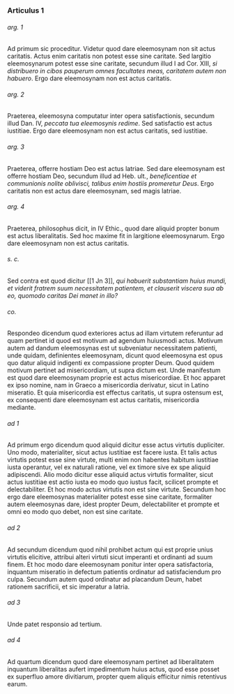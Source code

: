 ### Articulus 1

###### arg. 1
Ad primum sic proceditur. Videtur quod dare eleemosynam non sit actus caritatis. Actus enim caritatis non potest esse sine caritate. Sed largitio eleemosynarum potest esse sine caritate, secundum illud I ad Cor. XIII, *si distribuero in cibos pauperum omnes facultates meas, caritatem autem non habuero*. Ergo dare eleemosynam non est actus caritatis.

###### arg. 2
Praeterea, eleemosyna computatur inter opera satisfactionis, secundum illud Dan. IV, *peccata tua eleemosynis redime*. Sed satisfactio est actus iustitiae. Ergo dare eleemosynam non est actus caritatis, sed iustitiae.

###### arg. 3
Praeterea, offerre hostiam Deo est actus latriae. Sed dare eleemosynam est offerre hostiam Deo, secundum illud ad Heb. ult., *beneficentiae et communionis nolite oblivisci, talibus enim hostiis promeretur Deus*. Ergo caritatis non est actus dare eleemosynam, sed magis latriae.

###### arg. 4
Praeterea, philosophus dicit, in IV Ethic., quod dare aliquid propter bonum est actus liberalitatis. Sed hoc maxime fit in largitione eleemosynarum. Ergo dare eleemosynam non est actus caritatis.

###### s. c.
Sed contra est quod dicitur [[1 Jn 3]], *qui habuerit substantiam huius mundi, et viderit fratrem suum necessitatem patientem, et clauserit viscera sua ab eo, quomodo caritas Dei manet in illo?*

###### co.
Respondeo dicendum quod exteriores actus ad illam virtutem referuntur ad quam pertinet id quod est motivum ad agendum huiusmodi actus. Motivum autem ad dandum eleemosynas est ut subveniatur necessitatem patienti, unde quidam, definientes eleemosynam, dicunt quod eleemosyna est opus quo datur aliquid indigenti ex compassione propter Deum. Quod quidem motivum pertinet ad misericordiam, ut supra dictum est. Unde manifestum est quod dare eleemosynam proprie est actus misericordiae. Et hoc apparet ex ipso nomine, nam in Graeco a misericordia derivatur, sicut in Latino miseratio. Et quia misericordia est effectus caritatis, ut supra ostensum est, ex consequenti dare eleemosynam est actus caritatis, misericordia mediante.

###### ad 1
Ad primum ergo dicendum quod aliquid dicitur esse actus virtutis dupliciter. Uno modo, materialiter, sicut actus iustitiae est facere iusta. Et talis actus virtutis potest esse sine virtute, multi enim non habentes habitum iustitiae iusta operantur, vel ex naturali ratione, vel ex timore sive ex spe aliquid adipiscendi. Alio modo dicitur esse aliquid actus virtutis formaliter, sicut actus iustitiae est actio iusta eo modo quo iustus facit, scilicet prompte et delectabiliter. Et hoc modo actus virtutis non est sine virtute. Secundum hoc ergo dare eleemosynas materialiter potest esse sine caritate, formaliter autem eleemosynas dare, idest propter Deum, delectabiliter et prompte et omni eo modo quo debet, non est sine caritate.

###### ad 2
Ad secundum dicendum quod nihil prohibet actum qui est proprie unius virtutis elicitive, attribui alteri virtuti sicut imperanti et ordinanti ad suum finem. Et hoc modo dare eleemosynam ponitur inter opera satisfactoria, inquantum miseratio in defectum patientis ordinatur ad satisfaciendum pro culpa. Secundum autem quod ordinatur ad placandum Deum, habet rationem sacrificii, et sic imperatur a latria.

###### ad 3
Unde patet responsio ad tertium.

###### ad 4
Ad quartum dicendum quod dare eleemosynam pertinet ad liberalitatem inquantum liberalitas aufert impedimentum huius actus, quod esse posset ex superfluo amore divitiarum, propter quem aliquis efficitur nimis retentivus earum.

